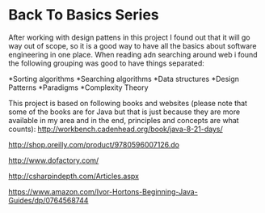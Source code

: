 # Back To Basics Series

After working with design pattens in this project I found out that it will go way out of scope, so it is a good way to have all the basics about software engineering in one place. When reading adn searching around web i found the following grouping was good to have things separated:

*Sorting algorithms
*Searching algorithms
*Data structures
*Design Patterns
*Paradigms
*Complexity Theory

This project is based on following books and websites (please note that some of the books are for Java but that is just because they are more available in my area and in the end, principles and concepts are what counts):
http://workbench.cadenhead.org/book/java-8-21-days/

http://shop.oreilly.com/product/9780596007126.do

http://www.dofactory.com/

http://csharpindepth.com/Articles.aspx

https://www.amazon.com/Ivor-Hortons-Beginning-Java-Guides/dp/0764568744

